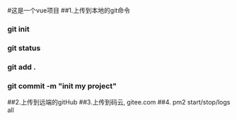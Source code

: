 #这是一个vue项目
##1.上传到本地的git命令
### git init
### git status
### git add .
### git commit -m "init my project"
##2.上传到远端的gitHub
##3.上传到码云, gitee.com
##4. pm2 start/stop/logs all    



